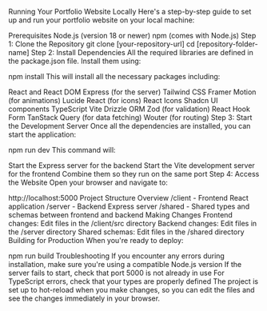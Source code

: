 Running Your Portfolio Website Locally
Here's a step-by-step guide to set up and run your portfolio website on your local machine:

Prerequisites
Node.js (version 18 or newer)
npm (comes with Node.js)
Step 1: Clone the Repository
git clone [your-repository-url]
cd [repository-folder-name]
Step 2: Install Dependencies
All the required libraries are defined in the package.json file. Install them using:

npm install
This will install all the necessary packages including:

React and React DOM
Express (for the server)
Tailwind CSS
Framer Motion (for animations)
Lucide React (for icons)
React Icons
Shadcn UI components
TypeScript
Vite
Drizzle ORM
Zod (for validation)
React Hook Form
TanStack Query (for data fetching)
Wouter (for routing)
Step 3: Start the Development Server
Once all the dependencies are installed, you can start the application:

npm run dev
This command will:

Start the Express server for the backend
Start the Vite development server for the frontend
Combine them so they run on the same port
Step 4: Access the Website
Open your browser and navigate to:

http://localhost:5000
Project Structure Overview
/client - Frontend React application
/server - Backend Express server
/shared - Shared types and schemas between frontend and backend
Making Changes
Frontend changes: Edit files in the /client/src directory
Backend changes: Edit files in the /server directory
Shared schemas: Edit files in the /shared directory
Building for Production
When you're ready to deploy:

npm run build
Troubleshooting
If you encounter any errors during installation, make sure you're using a compatible Node.js version
If the server fails to start, check that port 5000 is not already in use
For TypeScript errors, check that your types are properly defined
The project is set up to hot-reload when you make changes, so you can edit the files and see the changes immediately in your browser.
